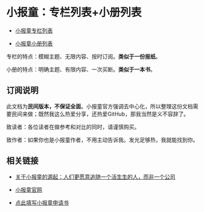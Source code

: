 # 小报童：专栏列表+小册列表

- [小报童专栏列表](01-小报童专栏列表.md)

- [小报童小册列表](02-小报童小册列表.md)

专栏的特点：模糊主题、无限内容、按时订阅。**类似于一份报纸**。

小册的特点：明确主题、有限内容、一次买断。**类似于一本书**。

## 订阅说明

此文档为**民间版本，不保证全面**。小报童官方强调去中心化，所以整理这份文档需要民间来做；既然我这么热爱分享，还热爱GitHub，那我当然是义不容辞了。

致读者：各位读者在做参考和对比的同时，请谨慎购买。

致作者：如果你也是小报童作者，不用主动告诉我。发光足够热，我就能找到你。

## 相关链接

- [关于小报童的源起：人们更愿意追随一个活生生的人，而非一个公司](https://mp.weixin.qq.com/s/s_jNWdHIykQSJ-L7Ve3D3A)

- [小报童官网](https://xiaobot.net)

- [点此填写小报童申请书](https://jinshuju.net/f/x0BtWK)
